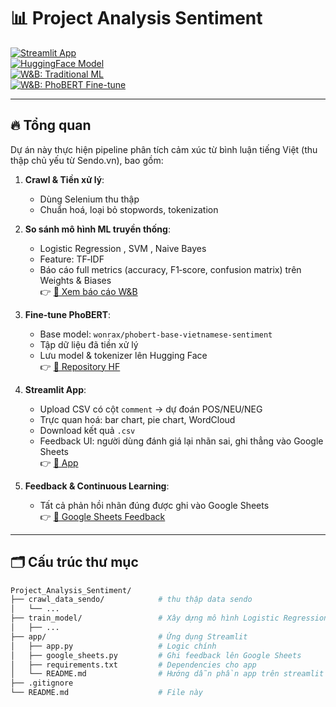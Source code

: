 # 📊 Project Analysis Sentiment 

[![Streamlit App](https://img.shields.io/badge/Streamlit-App-blue?logo=streamlit)](https://projectanalysissentiment.streamlit.app)  
[![HuggingFace Model](https://img.shields.io/badge/HuggingFace-phobert--vietnamese--sentiment-orange?logo=huggingface)](https://huggingface.co/Huy111204/phobert-vietnamese-sentiment/tree/main)  
[![W&B: Traditional ML](https://img.shields.io/badge/W%26B-Traditional%20ML-yellow?logo=wandb)](https://wandb.ai/hoanghuytp9-7-tr-ng-h-kinh-t-tp-h-ch-minh-ueh/traditional_ml-vs-phobert/reports/So-s-nh-hi-u-su-t-c-c-m-h-nh-Machine-Learning-trong-ph-n-lo-i-c-m-x-c-ti-ng-Vi-t--VmlldzoxMzU2MTAxNA?accessToken=a01w3r7vp17l89ogcpiffnhbe18g68fe5wa437jfxin4o2z0v1g2yr4wmp6a24lu)  
[![W&B: PhoBERT Fine-tune](https://img.shields.io/badge/W%26B-PhoBERT%20Fine--tune-red?logo=wandb)](https://wandb.ai/hoanghuytp9-7-tr-ng-h-kinh-t-tp-h-ch-minh-ueh/yvq0mzam)

---

## 🔥 Tổng quan

Dự án này thực hiện pipeline phân tích cảm xúc từ bình luận tiếng Việt (thu thập chủ yếu từ Sendo.vn), bao gồm:

1. **Crawl & Tiền xử lý**:  
   - Dùng Selenium thu thập   
   - Chuẩn hoá, loại bỏ stopwords, tokenization

2. **So sánh mô hình ML truyền thống**:  
   - Logistic Regression , SVM , Naive Bayes  
   - Feature: TF‑IDF 
   - Báo cáo full metrics (accuracy, F1‑score, confusion matrix) trên Weights & Biases  
   👉 [🔗 Xem báo cáo W&B](https://wandb.ai/hoanghuytp9-7-tr-ng-h-kinh-t-tp-h-ch-minh-ueh/traditional_ml-vs-phobert/reports/So-s-nh-hi-u-su-t-c-c-m-h-nh-Machine-Learning-trong-ph-n-lo-i-c-m-x-c-ti-ng-Vi-t--VmlldzoxMzU2MTAxNA?accessToken=a01w3r7vp17l89ogcpiffnhbe18g68fe5wa437jfxin4o2z0v1g2yr4wmp6a24lu)

3. **Fine‑tune PhoBERT**:  
   - Base model: `wonrax/phobert-base-vietnamese-sentiment`  
   - Tập dữ liệu đã tiền xử lý  
   - Lưu model & tokenizer lên Hugging Face  
   👉 [🔗 Repository HF](https://api.wandb.ai/links/hoanghuytp9-7-tr-ng-h-kinh-t-tp-h-ch-minh-ueh/yvq0mzam)

4. **Streamlit App**:  
   - Upload CSV có cột `comment` → dự đoán POS/NEU/NEG  
   - Trực quan hoá: bar chart, pie chart, WordCloud  
   - Download kết quả `.csv`  
   - Feedback UI: người dùng đánh giá lại nhãn sai, ghi thẳng vào Google Sheets  
   👉 [🔗 App]([https://projectanalysissentiment.streamlit.app](https://projectanalysissentiment.streamlit.app/))

5. **Feedback & Continuous Learning**:  
   - Tất cả phản hồi nhãn đúng được ghi vào Google Sheets  
   👉 [🔗 Google Sheets Feedback](https://docs.google.com/spreadsheets/d/11GFPE5lCZZw3zrmzV0dEQw1QBXHszPAECNX52iM6uPg/edit?usp=sharing)

---

## 🗂️ Cấu trúc thư mục

```bash
Project_Analysis_Sentiment/
├── crawl_data_sendo/            # thu thập data sendo 
│   └── ...
├── train_model/                 # Xây dựng mô hình Logistic Regression , SVM , Naive Bayes và phobert được Fine‑tune bởi wonrax
│   ├── ...                     
├── app/                         # Ứng dụng Streamlit
│   ├── app.py                   # Logic chính
│   ├── google_sheets.py         # Ghi feedback lên Google Sheets
│   ├── requirements.txt         # Dependencies cho app
│   └── README.md                # Hướng dẫn phần app trên streamlit và cách chạy app cục bộ
├── .gitignore
└── README.md                    # File này
